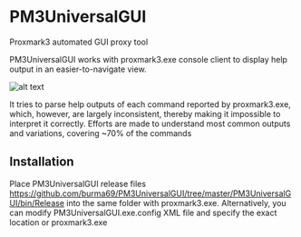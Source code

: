 # PM3UniversalGUI
Proxmark3 automated GUI proxy tool

PM3UniversalGUI works with proxmark3.exe console client to display help output in an easier-to-navigate view.

![alt text](https://github.com/burma69/PM3UniversalGUI/blob/master/PM3UniversalGUI/pm3universalgui.png?raw=true)

It tries to parse help outputs of each command reported by proxmark3.exe, which, however, are largely inconsistent, thereby making it impossible to interpret it correctly. Efforts are made to understand most common outputs and variations, covering ~70% of the commands

## Installation

Place PM3UniversalGUI release files https://github.com/burma69/PM3UniversalGUI/tree/master/PM3UniversalGUI/bin/Release into the same folder with proxmark3.exe. Alternatively, you can modify PM3UniversalGUI.exe.config XML file and specify the exact location or proxmark3.exe
